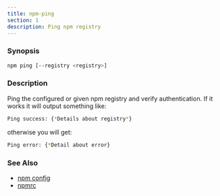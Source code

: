 ```yaml
---
title: npm-ping
section: 1
description: Ping npm registry
---
```


### Synopsis

```bash
npm ping [--registry <registry>]
```

### Description

Ping the configured or given npm registry and verify authentication.
If it works it will output something like:

```bash
Ping success: {*Details about registry*}
```
otherwise you will get:
```bash
Ping error: {*Detail about error}
```

### See Also

* [npm config](/commands/config)
* [npmrc](/configuring-npm/npmrc)
